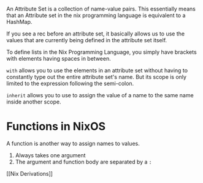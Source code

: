 An Attribute Set is a collection of name-value pairs. This essentially means that an Attribute set in the nix programming language is equivalent to a HashMap.

If you see a rec before an attribute set, it basically allows us to use the values that are currently being defined in the attribute set itself.

To define lists in the Nix Programming Language, you simply have brackets with elements having spaces in between.

`with` allows you to use the elements in an attribute set without having to constantly type out the entire attribute set's name. But its scope is only limited to the expression following the semi-colon.

`inherit` allows you to use to assign the value of a name to the same name inside another scope. 
# Functions in NixOS
A function is another way to assign names to values.
1. Always takes one argument
2. The argument and function body are separated by a `:`

[[Nix Derivations]]
